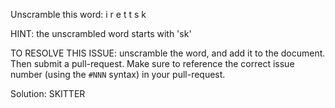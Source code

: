 Unscramble this word: i r e t t s k

HINT: the unscrambled word starts with 'sk'



TO RESOLVE THIS ISSUE: unscramble the word, and add it to the document. Then submit a pull-request.  Make sure to reference the correct issue  number (using the `#NNN` syntax) in your pull-request. 


Solution: SKITTER
